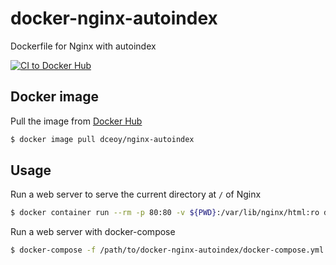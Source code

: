 docker-nginx-autoindex
======================

Dockerfile for Nginx with autoindex

[![CI to Docker Hub](https://github.com/cyberatz/docker-nginx-autoindex/actions/workflows/docker-publish-github.yml/badge.svg)](https://github.com/cyberatz/docker-nginx-autoindex/actions/workflows/docker-publish-github.yml)

Docker image
------------

Pull the image from [Docker Hub](https://hub.docker.com/r/dceoy/nginx-autoindex/)

```sh
$ docker image pull dceoy/nginx-autoindex
```

Usage
-----

Run a web server to serve the current directory at `/` of Nginx

```sh
$ docker container run --rm -p 80:80 -v ${PWD}:/var/lib/nginx/html:ro dceoy/nginx-autoindex
```

Run a web server with docker-compose

```sh
$ docker-compose -f /path/to/docker-nginx-autoindex/docker-compose.yml up
```


